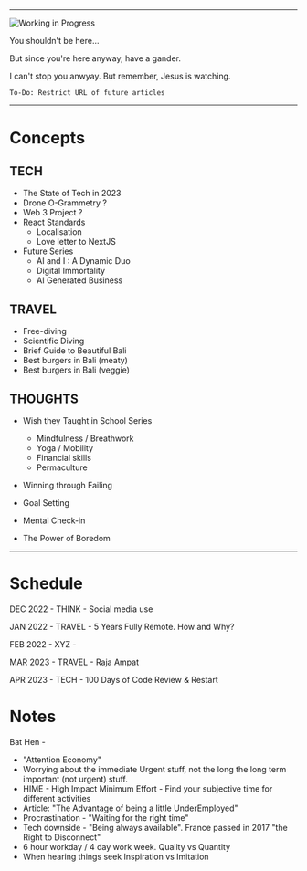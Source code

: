 ## <!-- Coming soon Template -->

---

![Working in Progress](https://media.giphy.com/media/dWa2rUaiahx1FB3jor/giphy.gif)

You shouldn't be here...

But since you're here anyway, have a gander.

I can't stop you anwyay. But remember, Jesus is watching.

`To-Do: Restrict URL of future articles`

---

# Concepts

## TECH

- The State of Tech in 2023
- Drone O-Grammetry ?
- Web 3 Project ?
- React Standards
  - Localisation
  - Love letter to NextJS
- Future Series
  - AI and I : A Dynamic Duo
  - Digital Immortality
  - AI Generated Business

## TRAVEL

- Free-diving
- Scientific Diving
- Brief Guide to Beautiful Bali
- Best burgers in Bali (meaty)
- Best burgers in Bali (veggie)

## THOUGHTS

- Wish they Taught in School Series

  - Mindfulness / Breathwork
  - Yoga / Mobility
  - Financial skills
  - Permaculture

- Winning through Failing
- Goal Setting
- Mental Check-in
- The Power of Boredom

---

# Schedule

DEC 2022 - THINK - Social media use

JAN 2022 - TRAVEL - 5 Years Fully Remote. How and Why?

FEB 2022 - XYZ -

MAR 2023 - TRAVEL - Raja Ampat

APR 2023 - TECH - 100 Days of Code Review & Restart

# Notes

Bat Hen -

- "Attention Economy"
- Worrying about the immediate Urgent stuff, not the long the long term important (not urgent) stuff.
- HIME - High Impact Minimum Effort - Find your subjective time for different activities
- Article: "The Advantage of being a little UnderEmployed"
- Procrastination - "Waiting for the right time"
- Tech downside - "Being always available". France passed in 2017 "the Right to Disconnect"
- 6 hour workday / 4 day work week. Quality vs Quantity
- When hearing things seek Inspiration vs Imitation
